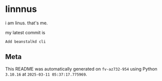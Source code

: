 # linnnus

i am linus. that's me.

my latest commit is

```
Add beanstalkd cli
```

## Meta

This README was automatically generated on `fv-az732-954` using Python
`3.10.16` at `2025-03-11 05:37:17.775969`.
